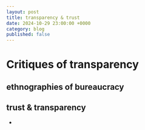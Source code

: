 ```yaml
---
layout: post
title: transparency & trust
date: 2024-10-29 23:00:00 +0000
category: blog
published: false
---
```

# Critiques of transparency

## ethnographies of bureaucracy 


## trust & transparency
- 
